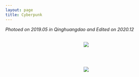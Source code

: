 ```yaml
---
layout: page
title: Cyberpunk
---
```


*Photoed on 2019.05 in Qinghuangdao and Edited on 2020.12*

<br/>

<div align="center">
   <img src="https://ruifmaxx.github.io//images/qinghuangdao/A.jpg" style="zoom:100%" />

   <br/><br />

   <img src="https://ruifmaxx.github.io//images/qinghuangdao/B.jpg" style="zoom:100%" />
</div>





